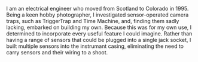 I am an electrical engineer who moved from Scotland to Colorado in 1995. Being a keen hobby photographer, I investigated sensor-operated camera traps, such as TriggerTrap and Time Machine, and, finding them sadly lacking, embarked on building my own. 
Because this was for my own use, I determined to incorporate every useful feature I could imagine. Rather than having a range of sensors that could be plugged into a single jack socket, I built multiple sensors into the instrumant casing, eliminating the need to carry sensors and their wiring to a shoot.
